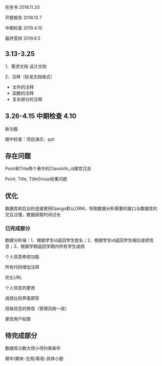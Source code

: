 任务书 2018.11.20

开题报告 2018.12.7

中期检查 2019.4.10

最终答辩 2019.6.5

## 3.13-3.25 

1、需求文档 设计文档

2、注释（标准文档格式）
- 文件的注释
- 函数的注释
- 复杂部分的注释

## 3.26-4.15 中期检查 4.10

新功能

期中检查：项目演示、ppt

## 存在问题

Point和Title两个表中的ClassInfo_id属性冗余

Point, Title, TitleGroup权重问题

## 优化

数据库和后台的连接使用Django默认ORM，导致数据分析需要的接口与数据库的交互过慢，数据获取时间过长

### 已完成部分
数据分析端：1、根据学生id返回学生姓名；2、根据学生id返回学生相应成绩信息；3、根据学期返回学期内所有学生成绩

个人信息修改功能

所有代码增加注释

优化URL

个人信息的更改

成绩比较界面原型

班级信息的修改（管理员统一改）

更改用户权限

## 待完成部分

数据库分数大项小项约束条件

期中/期末-主观/客观-具体小题
